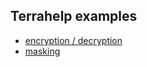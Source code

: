 ## Terrahelp examples 

* [encryption / decryption](https://github.com/opencredo/terrahelp/tree/master/examples/tfstate-encrypt) 
* [masking](https://github.com/opencredo/terrahelp/tree/master/examples/mask)
 
